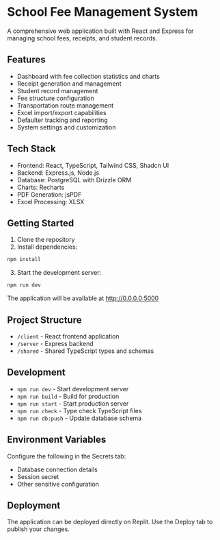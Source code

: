 
# School Fee Management System

A comprehensive web application built with React and Express for managing school fees, receipts, and student records.

## Features

- Dashboard with fee collection statistics and charts
- Receipt generation and management
- Student record management
- Fee structure configuration
- Transportation route management
- Excel import/export capabilities
- Defaulter tracking and reporting
- System settings and customization

## Tech Stack

- Frontend: React, TypeScript, Tailwind CSS, Shadcn UI
- Backend: Express.js, Node.js
- Database: PostgreSQL with Drizzle ORM
- Charts: Recharts
- PDF Generation: jsPDF
- Excel Processing: XLSX

## Getting Started

1. Clone the repository
2. Install dependencies:
```bash
npm install
```
3. Start the development server:
```bash
npm run dev
```

The application will be available at http://0.0.0.0:5000

## Project Structure

- `/client` - React frontend application
- `/server` - Express backend
- `/shared` - Shared TypeScript types and schemas

## Development

- `npm run dev` - Start development server
- `npm run build` - Build for production
- `npm run start` - Start production server
- `npm run check` - Type check TypeScript files
- `npm run db:push` - Update database schema

## Environment Variables

Configure the following in the Secrets tab:
- Database connection details
- Session secret
- Other sensitive configuration

## Deployment

The application can be deployed directly on Replit. Use the Deploy tab to publish your changes.
